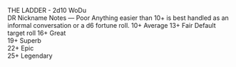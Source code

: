  THE LADDER - 2d10 WoDu		
DR	 Nickname	 Notes
—	Poor	Anything easier than 10+ is best handled as an informal conversation or a d6 fortune roll.
10+	Average	
13+	Fair	 Default target roll
16+	Great	
19+	Superb	
22+	Epic	
25+	Legendary	